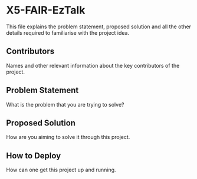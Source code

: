 # X5-FAIR-EzTalk
This file explains the problem statement, proposed solution and all the other details required to familiarise with the project idea.

## Contributors
Names and other relevant information about the key contributors of the project.

## Problem Statement
What is the problem that you are trying to solve?

## Proposed Solution
How are you aiming to solve it through this project.

## How to Deploy 
How can one get this project up and running. 
